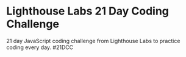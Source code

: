 # Lighthouse Labs 21 Day Coding Challenge

21 day JavaScript coding challenge from Lighthouse Labs to practice coding every day. #21DCC